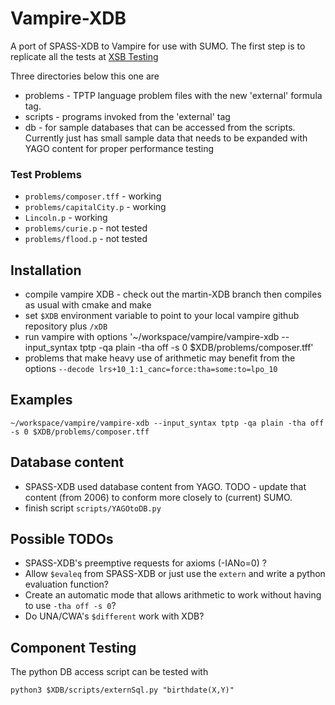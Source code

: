# Vampire-XDB 

A port of SPASS-XDB to Vampire for use with SUMO.  The first step is to replicate all the tests at
[XSB Testing](https://tptp.cs.miami.edu/Seminars/SPASS-XDB/Testing.html)

Three directories below this one are
  - problems - TPTP language problem files with the new 'external' formula tag.
  - scripts - programs invoked from the 'external' tag
  - db - for sample databases that can be accessed from the scripts.  Currently just
     has small sample data that needs to be expanded with YAGO content for proper performance
     testing


### Test Problems
  - `problems/composer.tff` - working
  - `problems/capitalCity.p` - working
  - `Lincoln.p` - working
  - `problems/curie.p` - not tested
  - `problems/flood.p` - not tested


## Installation
  - compile vampire XDB - check out the martin-XDB branch then compiles as usual with cmake and make
  - set `$XDB` environment variable to point to your local vampire github repository plus `/xDB`
  - run vampire with options '~/workspace/vampire/vampire-xdb --input_syntax tptp -qa plain -tha off -s 0 $XDB/problems/composer.tff'
  - problems that make heavy use of arithmetic may benefit from the options
    `--decode lrs+10_1:1_canc=force:tha=some:to=lpo_10`

## Examples
```
~/workspace/vampire/vampire-xdb --input_syntax tptp -qa plain -tha off -s 0 $XDB/problems/composer.tff
```


## Database content

- SPASS-XDB used database content from YAGO.  TODO - update that content (from 2006) to conform more closely
to (current) SUMO.
- finish script `scripts/YAGOtoDB.py`


## Possible TODOs

- SPASS-XDB's preemptive requests for axioms (-IANo=0) ?
- Allow `$evaleq` from SPASS-XDB or just use the `extern` and write a python evaluation function?
- Create an automatic mode that allows arithmetic to work without having to use `-tha off -s 0`?
- Do UNA/CWA's `$different` work with XDB?

## Component Testing

The python DB access script can be tested with

```
python3 $XDB/scripts/externSql.py "birthdate(X,Y)"
```
